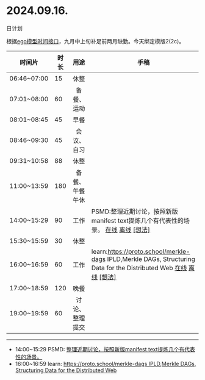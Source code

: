 # 2024.09.16.
日计划

根据[ego模型时间接口](https://gitee.com/hyg/blog/blob/master/timeflow.md)，九月中上旬补足前两月缺勤。今天绑定模版2(2c)。

| 时间片 | 时长 | 用途 | 手稿 |
| --- | --- | :---: | --- |
| 06:46~07:00 | 15 | 休整 |  |
| 07:01~08:00 | 60 | 备餐、运动 |  |
| 08:01~08:45 | 45 | 早餐 |  |
| 08:46~09:30 | 45 | 会议、自习 |  |
| 09:31~10:58 | 88 | 休整 |  |
| 11:00~13:59 | 180 | 备餐、午餐午休 |  |
| 14:00~15:29 | 90 | 工作 | PSMD:整理近期讨论，按照新版manifest text提炼几个有代表性的场景。 [在线](http://simp.ly/p/lsBYG9) [离线](../../draft/2024/09/20240916140000.md) <a href="mailto:huangyg@mars22.com?subject=关于2024.09.16.[PSMD:整理近期讨论，按照新版manifest text提炼几个有代表性的场景。]任务&body=日期: 20240916%0D%0A序号: 6%0D%0A手稿:../../draft/2024/09/20240916140000.md%0D%0A---请勿修改邮件主题及以上内容 从下一行开始写您的想法---%0D%0A">[想法]</a> |
| 15:30~15:59 | 30 | 休整 |  |
| 16:00~16:59 | 60 | 工作 | learn:https://proto.school/merkle-dags IPLD,Merkle DAGs, Structuring Data for the Distributed Web [在线](http://simp.ly/p/MpcbHD) [离线](../../draft/2024/09/20240916160000.md) <a href="mailto:huangyg@mars22.com?subject=关于2024.09.16.[learn:https://proto.school/merkle-dags IPLD,Merkle DAGs, Structuring Data for the Distributed Web]任务&body=日期: 20240916%0D%0A序号: 8%0D%0A手稿:../../draft/2024/09/20240916160000.md%0D%0A---请勿修改邮件主题及以上内容 从下一行开始写您的想法---%0D%0A">[想法]</a> |
| 17:00~18:59 | 120 | 晚餐 |  |
| 19:00~19:59 | 60 | 讨论、整理提交 |  |

---

- 14:00~15:29	PSMD: [整理近期讨论，按照新版manifest text提炼几个有代表性的场景。](../../draft/2024/09/20240916140000.md)
- 16:00~16:59	learn: [https://proto.school/merkle-dags IPLD,Merkle DAGs, Structuring Data for the Distributed Web](../../draft/2024/09/20240916160000.md)
